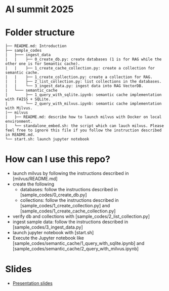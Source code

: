 # AI summit 2025
# Folder structure
```
├── README.md: Introduction
├── sample_codes
|   ├─── ingest_data
|   |    ├── 0_create_db.py: create databases (1 is for RAG while the other one is for Semantic cache).
|   |    ├── 1_create_cache_collection.py: create a collection for semantic cache.
|   |    ├── 1_create_collection.py: create a collection for RAG. 
|   |    ├── 2_list_collection.py: list collections in the databases. 
|   |    └── 3_ingest_data.py: ingest data into RAG VectorDB.
|   └─── semantic_cache
|        ├── 1_query_with_sqlite.ipynb: semantic cache implementation with FAISS + SQLite.
|        └── 2_query_with_milvus.ipynb: semantic cache implementation with Milvus.
|── milvus
|   ├── README.md: describe how to launch milvus with Docker on local environment.
|   └── standalone_embed.sh: the script which can lauch milvus. Please feel free to ignore this file if you follow the instruction described in README.md.
└── start.sh: launch jupyter notebook

```
# How can I use this repo?
- launch milvus by following the instructions described in [milvus/README.md]
- create the following
  - databases: follow the instructions described in [sample_codes/0_create_db.py]
  - collections: follow the instructions described in [sample_codes/1_create_collection.py] and [sample_codes/1_create_cache_collection.py]
- verify db and collections with [sample_codes/2_list_collection.py]
- ingest sample data: follow the instructions described in [sample_codes/3_ingest_data.py]
- launch jupyter notebook with [start.sh]
- Execute the Jupyter notebook like [sample_codes/semantic_cache/1_query_with_sqlite.ipynb] and [sample_codes/semantic_cache/2_query_with_milvus.ipynb]
# Slides
- [Presentation slides](https://gamma.app/docs/LLM-semantic-cache-dxqy891owffkt81?mode=doc)
